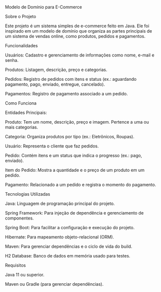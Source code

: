 Modelo de Domínio para E-Commerce

Sobre o Projeto

Este projeto é um sistema simples de e-commerce feito em Java. Ele foi inspirado em um modelo de domínio que organiza as partes principais de um sistema de vendas online, como produtos, pedidos e pagamentos.

Funcionalidades

Usuários: Cadastro e gerenciamento de informações como nome, e-mail e senha.

Produtos: Listagem, descrição, preço e categorias.

Pedidos: Registro de pedidos com itens e status (ex.: aguardando pagamento, pago, enviado, entregue, cancelado).

Pagamentos: Registro de pagamento associado a um pedido.

Como Funciona

Entidades Principais:

Produto: Tem um nome, descrição, preço e imagem. Pertence a uma ou mais categorias.

Categoria: Organiza produtos por tipo (ex.: Eletrônicos, Roupas).

Usuário: Representa o cliente que faz pedidos.

Pedido: Contém itens e um status que indica o progresso (ex.: pago, enviado).

Item do Pedido: Mostra a quantidade e o preço de um produto em um pedido.

Pagamento: Relacionado a um pedido e registra o momento do pagamento.

Tecnologias Utilizadas

Java: Linguagem de programação principal do projeto.

Spring Framework: Para injeção de dependência e gerenciamento de componentes.

Spring Boot: Para facilitar a configuração e execução do projeto.

Hibernate: Para mapeamento objeto-relacional (ORM).

Maven: Para gerenciar dependências e o ciclo de vida do build.

H2 Database: Banco de dados em memória usado para testes.

Requisitos

Java 11 ou superior.

Maven ou Gradle (para gerenciar dependências).
